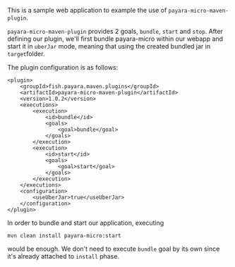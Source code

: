 This is a sample web application to example the use of ``payara-micro-maven-plugin``.

``payara-micro-maven-plugin`` provides 2 goals, ``bundle``, ``start`` and ``stop``. After defining our plugin, we'll first bundle payara-micro within our webapp
and start it in ``uberJar`` mode, meaning that using the created bundled jar in ``target``folder.  

The plugin configuration is as follows:
```
<plugin>
    <groupId>fish.payara.maven.plugins</groupId>
    <artifactId>payara-micro-maven-plugin</artifactId>
    <version>1.0.2</version>
    <executions>
        <execution>
            <id>bundle</id>
            <goals>
                <goal>bundle</goal>
            </goals>
        </execution>
        <execution>
            <id>start</id>
            <goals>
                <goal>start</goal>
            </goals>
        </execution>
    </executions>
    <configuration>
        <useUberJar>true</useUberJar>
    </configuration>
</plugin>
```
In order to bundle and start our application, executing 
```
mvn clean install payara-micro:start
```
would be enough. We don't need to execute ``bundle`` goal by its own since it's already attached to ``install`` phase.